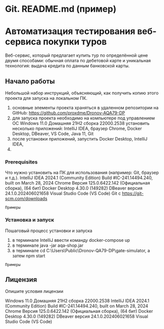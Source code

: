 # Git. README.md (пример)

# Автоматизация тестирования веб-сервиса покупки туров

Веб-сервис, который предлагает купить тур по определённой цене двумя способами: обычная оплата по дебетовой карте и уникальная технология: выдача кредита по данным банковской карты.

## Начало работы

Небольшой набор инструкций, объясняющий, как получить копию этого проекта для запуска на локальном ПК.

1. основные элементы проекта храняться в удаленном репозитории на GitHub: https://github.com/proxdme/Dronov-AQA79-DP
2. для запуска проекта необходимо на компьютере под управлением ОС Windows 11.0 Домашняя 21H2 сборка 22000.2538 установить несколько приложений: IntelliJ IDEA, браузер Chrome, Docker Desktop, DBeaver, VS Code, Java 11, Git 
3. после установки приложений, запустить Docker Desktop, IntelliJ IDEA, 
4. 




### Prerequisites

Что нужно установить на ПК для использования (например: Git, браузер и т.д.).
IntelliJ IDEA 2024.1 (Community Edition) Build #IC-241.14494.240, built on March 28, 2024
Chrome Версия 125.0.6422.142 (Официальная сборка), (64 бит)
Docker Desktop 4.30.0 (149282)
DBeaver версия 24.1.0.202406021658
Visual Studio Code (VS Code)
Git c https://git-scm.com/downloads
```
Примеры
```

### Установка и запуск

Пошаговый процесс установки и запуска

1. в терминале IntelliJ ввести команду docker-compose up 
2. в терминале java -jar aqa-shop.jar
3. в терминале cd C:\Users\Public\Dronov-QA79-DP\gate-simulator, а затем npm start


```
Примеры
```

## Лицензия

Опишите условия лицензии

Windows 11.0 Домашняя 21H2 сборка 22000.2538
IntelliJ IDEA 2024.1 (Community Edition)
Build #IC-241.14494.240, built on March 28, 2024
Chrome Версия 125.0.6422.142 (Официальная сборка), (64 бит)
Docker Desktop 4.30.0 (149282)
DBeaver версия 24.1.0.202406021658
Visual Studio Code (VS Code)
